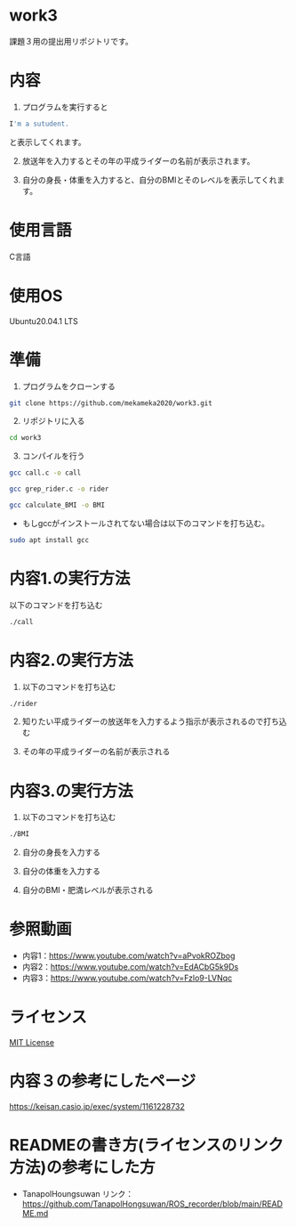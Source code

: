 # work3
課題３用の提出用リポジトリです。
# 内容

1. プログラムを実行すると
```sh
I'm a sutudent.
```
と表示してくれます。

2. 放送年を入力するとその年の平成ライダーの名前が表示されます。

3. 自分の身長・体重を入力すると、自分のBMIとそのレベルを表示してくれます。
# 使用言語
C言語
# 使用OS
Ubuntu20.04.1 LTS

# 準備
1. プログラムをクローンする
```sh
git clone https://github.com/mekameka2020/work3.git
```
2. リポジトリに入る
```sh
cd work3
```

3. コンパイルを行う
```sh
gcc call.c -o call
```
```sh
gcc grep_rider.c -o rider
```
```sh
gcc calculate_BMI -o BMI
```
- もしgccがインストールされてない場合は以下のコマンドを打ち込む。
```sh
sudo apt install gcc
```
# 内容1.の実行方法
以下のコマンドを打ち込む
```sh
./call
```
# 内容2.の実行方法
1. 以下のコマンドを打ち込む
```sh
./rider
```
2. 知りたい平成ライダーの放送年を入力するよう指示が表示されるので打ち込む

3. その年の平成ライダーの名前が表示される

# 内容3.の実行方法
1. 以下のコマンドを打ち込む
```sh
./BMI
```
2. 自分の身長を入力する

3. 自分の体重を入力する

4. 自分のBMI・肥満レベルが表示される

# 参照動画
- 内容1：https://www.youtube.com/watch?v=aPvokROZbog
- 内容2：https://www.youtube.com/watch?v=EdACbG5k9Ds
- 内容3：https://www.youtube.com/watch?v=Fzlo9-LVNqc
# ライセンス
[MIT License](https://github.com/mekameka2020/work3/blob/main/LICENSE)

# 内容３の参考にしたページ
https://keisan.casio.jp/exec/system/1161228732

# READMEの書き方(ライセンスのリンク方法)の参考にした方
- TanapolHoungsuwan
リンク：https://github.com/TanapolHongsuwan/ROS_recorder/blob/main/README.md
